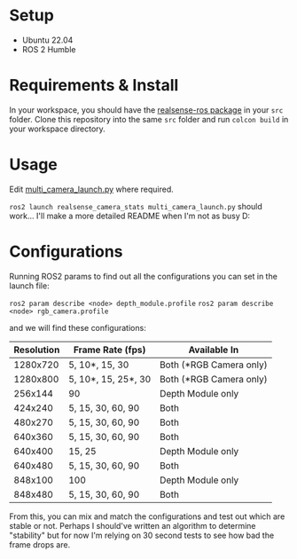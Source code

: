 # Setup
- Ubuntu 22.04
- ROS 2 Humble

# Requirements & Install
In your workspace, you should have the [realsense-ros package](https://github.com/IntelRealSense/realsense-ros/) in your `src` folder. Clone this repository into the same `src` folder and run `colcon build` in your workspace directory.

# Usage
Edit [multi_camera_launch.py](./realsense_camera_stats/launch/multi_camera_launch.py) where required.

`ros2 launch realsense_camera_stats multi_camera_launch.py` should work... I'll make a more detailed README when I'm not as busy D:


# Configurations
Running ROS2 params to find out all the configurations you can set in the launch file:

`ros2 param describe <node> depth_module.profile`
`ros2 param describe <node> rgb_camera.profile`

and we will find these configurations:

| Resolution | Frame Rate (fps) | Available In        |
|------------|------------------|---------------------|
| 1280x720   | 5, 10*, 15, 30   | Both (*RGB Camera only) |
| 1280x800   | 5, 10*, 15, 25*, 30 | Both (*RGB Camera only) |
| 256x144    | 90               | Depth Module only   |
| 424x240    | 5, 15, 30, 60, 90| Both                |
| 480x270    | 5, 15, 30, 60, 90| Both                |
| 640x360    | 5, 15, 30, 60, 90| Both                |
| 640x400    | 15, 25           | Depth Module only   |
| 640x480    | 5, 15, 30, 60, 90| Both                |
| 848x100    | 100              | Depth Module only   |
| 848x480    | 5, 15, 30, 60, 90| Both                |


From this, you can mix and match the configurations and test out which are stable or not. Perhaps I should've written an algorithm to determine "stability" but for now I'm relying on 30 second tests to see how bad the frame drops are.